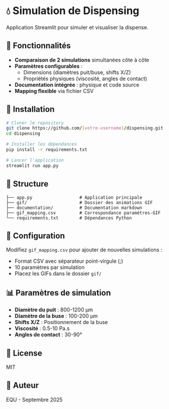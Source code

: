 # 💧 Simulation de Dispensing

Application Streamlit pour simuler et visualiser la dispense.

## 🎯 Fonctionnalités

- **Comparaison de 2 simulations** simultanées côte à côte
- **Paramètres configurables** :
  - Dimensions (diamètres puit/buse, shifts X/Z)
  - Propriétés physiques (viscosité, angles de contact)
- **Documentation intégrée** : physique et code source
- **Mapping flexible** via fichier CSV

## 🚀 Installation

```bash
# Cloner le repository
git clone https://github.com/[votre-username]/dispensing.git
cd dispensing

# Installer les dépendances
pip install -r requirements.txt

# Lancer l'application
streamlit run app.py
```

## 📁 Structure

```
├── app.py                  # Application principale
├── gif/                    # Dossier des animations GIF
├── documentation/          # Documentation markdown
├── gif_mapping.csv         # Correspondance paramètres-GIF
└── requirements.txt        # Dépendances Python
```

## 🔧 Configuration

Modifiez `gif_mapping.csv` pour ajouter de nouvelles simulations :
- Format CSV avec séparateur point-virgule (;)
- 10 paramètres par simulation
- Placez les GIFs dans le dossier `gif/`

## 📊 Paramètres de simulation

- **Diamètre du puit** : 800-1200 µm
- **Diamètre de la buse** : 100-200 µm
- **Shifts X/Z** : Positionnement de la buse
- **Viscosité** : 0.5-10 Pa.s
- **Angles de contact** : 30-90°

## 📝 License

MIT

## 👥 Auteur

EQU - Septembre 2025
